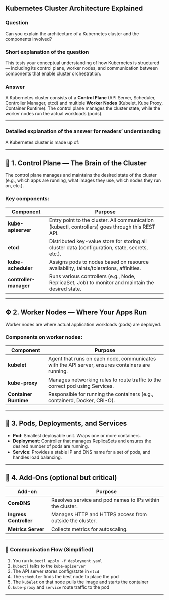 ## Kubernetes Cluster Architecture Explained

### Question  
Can you explain the architecture of a Kubernetes cluster and the components involved?

### Short explanation of the question  
This tests your conceptual understanding of how Kubernetes is structured — including its control plane, worker nodes, and communication between components that enable cluster orchestration.

### Answer  
A Kubernetes cluster consists of a **Control Plane** (API Server, Scheduler, Controller Manager, etcd) and multiple **Worker Nodes** (Kubelet, Kube Proxy, Container Runtime). The control plane manages the cluster state, while the worker nodes run the actual workloads (pods).

---

### Detailed explanation of the answer for readers’ understanding

A Kubernetes cluster is made up of:

---

## 🧠 1. **Control Plane** — The Brain of the Cluster

The control plane manages and maintains the desired state of the cluster (e.g., which apps are running, what images they use, which nodes they run on, etc.).

### Key components:

| Component          | Purpose |
|-------------------|---------|
| **kube-apiserver** | Entry point to the cluster. All communication (kubectl, controllers) goes through this REST API. |
| **etcd**           | Distributed key-value store for storing all cluster data (configuration, state, secrets, etc.). |
| **kube-scheduler** | Assigns pods to nodes based on resource availability, taints/tolerations, affinities. |
| **controller-manager** | Runs various controllers (e.g., Node, ReplicaSet, Job) to monitor and maintain the desired state. |

---

## ⚙️ 2. **Worker Nodes** — Where Your Apps Run

Worker nodes are where actual application workloads (pods) are deployed.

### Components on worker nodes:

| Component        | Purpose |
|------------------|---------|
| **kubelet**      | Agent that runs on each node, communicates with the API server, ensures containers are running. |
| **kube-proxy**   | Manages networking rules to route traffic to the correct pod using Services. |
| **Container Runtime** | Responsible for running the containers (e.g., containerd, Docker, CRI-O). |

---

## 🔄 3. **Pods, Deployments, and Services**

- **Pod**: Smallest deployable unit. Wraps one or more containers.
- **Deployment**: Controller that manages ReplicaSets and ensures the desired number of pods are running.
- **Service**: Provides a stable IP and DNS name for a set of pods, and handles load balancing.

---

## 🔐 4. **Add-Ons (optional but critical)**

| Add-on             | Purpose |
|--------------------|---------|
| **CoreDNS**        | Resolves service and pod names to IPs within the cluster. |
| **Ingress Controller** | Manages HTTP and HTTPS access from outside the cluster. |
| **Metrics Server** | Collects metrics for autoscaling. |

---

### 🔗 Communication Flow (Simplified)

1. You run `kubectl apply -f deployment.yaml`
2. `kubectl` talks to the `kube-apiserver`
3. The API server stores config/state in `etcd`
4. The `scheduler` finds the best node to place the pod
5. The `kubelet` on that node pulls the image and starts the container
6. `kube-proxy` and `service` route traffic to the pod

---
